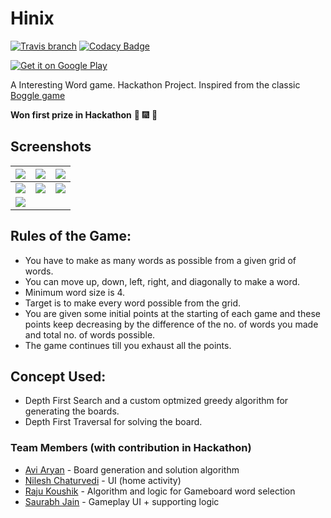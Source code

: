 # Hinix

[![Travis branch](https://img.shields.io/travis/aviaryan/Hinix/neo-reborn.svg?maxAge=2592000)]()
[![Codacy Badge](https://api.codacy.com/project/badge/Grade/16ed87cf73834773abb8d331d0ac9a8f)](https://www.codacy.com/app/aviaryan/Hinix)

[![Get it on Google Play](https://play.google.com/intl/en_us/badges/images/badge_new.png)](https://play.google.com/store/apps/details?id=in.aviaryan.hinix)

A Interesting Word game. Hackathon Project. Inspired from the classic [Boggle game](https://en.wikipedia.org/wiki/Boggle)

**Won first prize in Hackathon** :tada: :fireworks: :champagne: 

## Screenshots

| ![](http://i.imgur.com/BwP0Q8K.png) | ![](http://i.imgur.com/6xZkGKU.png) | ![](http://i.imgur.com/FyOCQaH.png) |
|-------------------------------------|-------------------------------------|-------------------------------------|
| ![](http://i.imgur.com/4kNEvQg.png) | ![](http://i.imgur.com/OGntwc1.png) | ![](http://i.imgur.com/SN60kVY.png)|
| ![](http://www.languagewithlaura.com/wp-content/uploads/2013/01/Boggle.jpg)

## Rules of the Game: 
+ You have to make as many words as possible from a given grid of words.
+ You can move up, down, left, right, and diagonally to make a word.
+ Minimum word size is 4.
+ Target is to make every word possible from the grid.
+ You are given some initial points at the starting of each game and these points keep decreasing by the difference of the no. of words you made and total no. of words possible.
+ The game continues till you exhaust all the points.

## Concept Used:

+ Depth First Search and a custom optmized greedy algorithm for generating the boards.
+ Depth First Traversal for solving the board.

### Team Members (with contribution in Hackathon)

* [Avi Aryan](https://github.com/aviaryan) - Board generation and solution algorithm
* [Nilesh Chaturvedi](https://github.com/Nilesh4145) - UI (home activity)
* [Raju Koushik](https://github.com/RajuKoushik) - Algorithm and logic for Gameboard word selection
* [Saurabh Jain](https://github.com/saurabhjn76) - Gameplay UI + supporting logic
